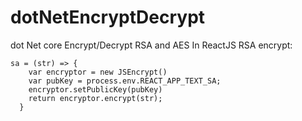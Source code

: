 # dotNetEncryptDecrypt

dot Net core Encrypt/Decrypt RSA and AES
In ReactJS RSA encrypt:
```
sa = (str) => {
    var encryptor = new JSEncrypt()
    var pubKey = process.env.REACT_APP_TEXT_SA;
    encryptor.setPublicKey(pubKey)
    return encryptor.encrypt(str);
  }
```
